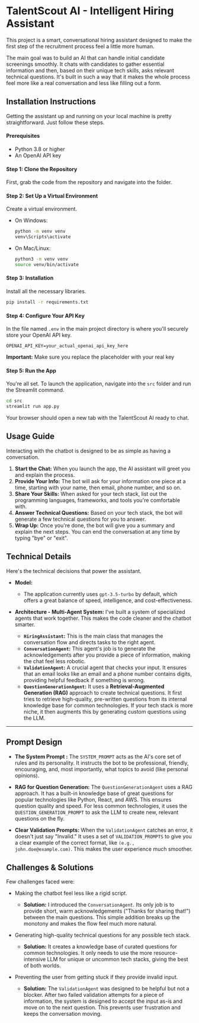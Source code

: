 
# TalentScout AI - Intelligent Hiring Assistant

This project is a smart, conversational hiring assistant designed to make the first step of the recruitment process feel a little more human.

The main goal was to build an AI that can handle initial candidate screenings smoothly. It chats with candidates to gather essential information and then, based on their unique tech skills, asks relevant technical questions. It's built in such a way that it makes the whole process feel more like a real conversation and less like filling out a form.


## Installation Instructions

Getting the assistant up and running on your local machine is pretty straightforward. Just follow these steps.

#### Prerequisites

* Python 3.8 or higher
* An OpenAI API key

#### Step 1: Clone the Repository

First, grab the code from the repository and navigate into the folder.

#### Step 2: Set Up a Virtual Environment

Create a virtual environment.

  * On Windows:

    ```bash
    python -m venv venv
    venv\Scripts\activate
    ```

  * On Mac/Linux:

    ```bash
    python3 -m venv venv
    source venv/bin/activate
    ```

#### Step 3: Installation

Install all the necessary libraries.

```bash
pip install -r requirements.txt
```

#### Step 4: Configure Your API Key

In the file named `.env` in the main project directory is where you'll securely store your OpenAI API key.

```env
OPENAI_API_KEY=your_actual_openai_api_key_here
```

**Important:** Make sure you replace the placeholder with your real key

#### Step 5: Run the App

You're all set. To launch the application, navigate into the `src` folder and run the Streamlit command.

```bash
cd src
streamlit run app.py
```

Your browser should open a new tab with the TalentScout AI ready to chat.

##  Usage Guide

Interacting with the chatbot is designed to be as simple as having a conversation.

1.  **Start the Chat:** When you launch the app, the AI assistant will greet you and explain the process.
2.  **Provide Your Info:** The bot will ask for your information one piece at a time, starting with your name, then email, phone number, and so on.
3.  **Share Your Skills:** When asked for your tech stack, list out the programming languages, frameworks, and tools you're comfortable with.
4.  **Answer Technical Questions:** Based on your tech stack, the bot will generate a few technical questions for you to answer.
5.  **Wrap Up:** Once you're done, the bot will give you a summary and explain the next steps. You can end the conversation at any time by typing "bye" or "exit".


##  Technical Details

Here's the technical decisions that power the assistant.

  * **Model:**

      * The application currently uses `gpt-3.5-turbo` by default, which offers a great balance of speed, intelligence, and cost-effectiveness.

  * **Architecture - Multi-Agent System:**
    I've built a system of specialized agents that work together. This makes the code cleaner and the chatbot smarter.

      * **`HiringAssistant`:** This is the main class that manages the conversation flow and directs tasks to the right agent.
      * **`ConversationAgent`:** This agent's job is to generate the acknowledgements after you provide a piece of information, making the chat feel less robotic.
      * **`ValidationAgent`:** A crucial agent that checks your input. It ensures that an email looks like an email and a phone number contains digits, providing helpful feedback if something is wrong.
      * **`QuestionGenerationAgent`:**  It uses a **Retrieval-Augmented Generation (RAG)** approach to create technical questions. It first tries to retrieve high-quality, pre-written questions from its internal knowledge base for common technologies. If your tech stack is more niche, it then augments this by generating custom questions using the LLM.

-----

## Prompt Design

  * **The System Prompt :** The `SYSTEM_PROMPT` acts as the AI's core set of rules and its personality. It instructs the bot to be professional, friendly, encouraging, and, most importantly, what topics to avoid (like personal opinions).

  * **RAG for Question Generation:** The `QuestionGenerationAgent` uses a RAG approach. It has a built-in knowledge base of great questions for popular technologies like Python, React, and AWS. This ensures question quality and speed. For less common technologies, it uses the `QUESTION_GENERATION_PROMPT` to ask the LLM to create new, relevant questions on the fly.

  * **Clear Validation Prompts:** When the `ValidationAgent` catches an error, it doesn't just say "Invalid." It uses a set of `VALIDATION_PROMPTS` to give you a clear example of the correct format, like `(e.g., john.doe@example.com)`. This makes the user experience much smoother.



##  Challenges & Solutions

Few challenges faced were:

  * Making the chatbot feel less like a rigid script.

      * **Solution:** I introduced the `ConversationAgent`. Its only job is to provide short, warm acknowledgements ("Thanks for sharing that\!") between the main questions. This simple addition breaks up the monotony and makes the flow feel much more natural.

  * Generating high-quality technical questions for any possible tech stack.

      * **Solution:** It creates a knowledge base of curated questions for common technologies. It only needs to use the more resource-intensive LLM for unique or uncommon tech stacks, giving the best of both worlds.

  * Preventing the user from getting stuck if they provide invalid input.

      * **Solution:** The `ValidationAgent` was designed to be helpful but not a blocker. After two failed validation attempts for a piece of information, the system is designed to accept the input as-is and move on to the next question. This prevents user frustration and keeps the conversation moving.

<!-- end list -->

```

```
